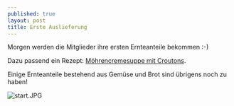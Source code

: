 ```yaml
---
published: true
layout: post
title: Erste Auslieferung
---
```

Morgen werden die Mitglieder ihre ersten Ernteanteile bekommen :-)

Dazu passend ein Rezept: [Möhrencremesuppe mit Croutons](http://solawi-oldenburg.de/rezepte/2017-05-01-m-hrencremesuppe-mit-croutons/). 

Einige Ernteanteile bestehend aus Gemüse und Brot sind übrigens noch zu haben!

![start.JPG]({{site.baseurl}}/public/images/start.JPG)

